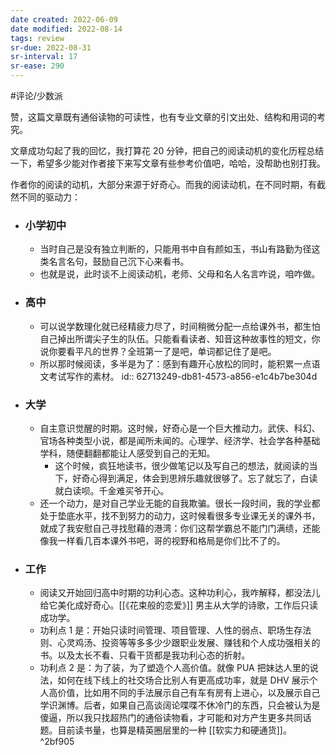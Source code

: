 ```yaml
---
date created: 2022-06-09
date modified: 2022-08-14
tags: review
sr-due: 2022-08-31
sr-interval: 17
sr-ease: 290
---
```


#评论/少数派

赞，这篇文章既有通俗读物的可读性，也有专业文章的引文出处、结构和用词的考究。

文章成功勾起了我的回忆，我打算花 20 分钟，把自己的阅读动机的变化历程总结一下，希望多少能对作者接下来写文章有些参考价值吧，哈哈，没帮助也别打我。

作者你的阅读的动机，大部分来源于好奇心。而我的阅读动机，在不同时期，有截然不同的驱动力：

- ### 小学初中
	- 当时自己是没有独立判断的，只能用书中自有颜如玉，书山有路勤为径这类名言名句，鼓励自己沉下心来看书。
	- 也就是说，此时谈不上阅读动机，老师、父母和名人名言咋说，咱咋做。
- ### 高中
	- 可以说学数理化就已经精疲力尽了，时间稍微分配一点给课外书，都生怕自己掉出所谓尖子生的队伍。只能看看读者、知音这种故事性的短文，你说你要看平凡的世界？全班第一了是吧，单词都记住了是吧。
	- 所以那时候阅读，多半是为了：感到有趣开心放松的同时，能积累一点语文考试写作的素材。
	  id:: 62713249-db81-4573-a856-e1c4b7be304d
- ### 大学
	- 自主意识觉醒的时期。这时候，好奇心是一个巨大推动力。武侠、科幻、官场各种类型小说，都是闻所未闻的。心理学、经济学、社会学各种基础学科，随便翻翻都能让人感受到自己的无知。
		- 这个时候，疯狂地读书，很少做笔记以及写自己的想法，就阅读的当下，好奇心得到满足，体会到思辨乐趣就很够了。忘了就忘了，白读就白读呗。千金难买爷开心。
	- 还一个动力，是对自己学业无能的自我欺骗。很长一段时间，我的学业都处于垫底水平，找不到努力的动力，这时候看很多专业课无关的课外书，就成了我安慰自己寻找慰藉的港湾：你们这帮学霸总不能门门满绩，还能像我一样看几百本课外书吧，哥的视野和格局是你们比不了的。
- ### 工作
	- 阅读又开始回归高中时期的功利心态。这种功利心，我咋解释，都没法儿给它美化成好奇心。[[《花束般的恋爱》]] 男主从大学的诗歌，工作后只读成功学。
	- 功利点 1 是：开始只读时间管理、项目管理、人性的弱点、职场生存法则、心灵鸡汤、投资等等多多少少跟职业发展、赚钱和个人成功强相关的书。以及太长不看、只看干货都是我功利心态的折射。
	- 功利点 2 是：为了装，为了塑造个人高价值。就像 PUA 把妹达人里的说法，如何在线下线上的社交场合比别人有更高成功率，就是 DHV 展示个人高价值，比如用不同的手法展示自己有车有房有上进心，以及展示自己学识渊博。后者，如果自己高谈阔论喋喋不休冷门的东西，只会被认为是傻逼，所以我只找超热门的通俗读物看，才可能和对方产生更多共同话题。目前读书量，也算是精英圈层里的一种 [[软实力和硬通货]]。 ^2bf905
